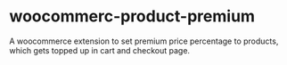 # woocommerc-product-premium
A woocommerce extension to set premium price percentage to products, which gets topped up in cart and checkout page.
